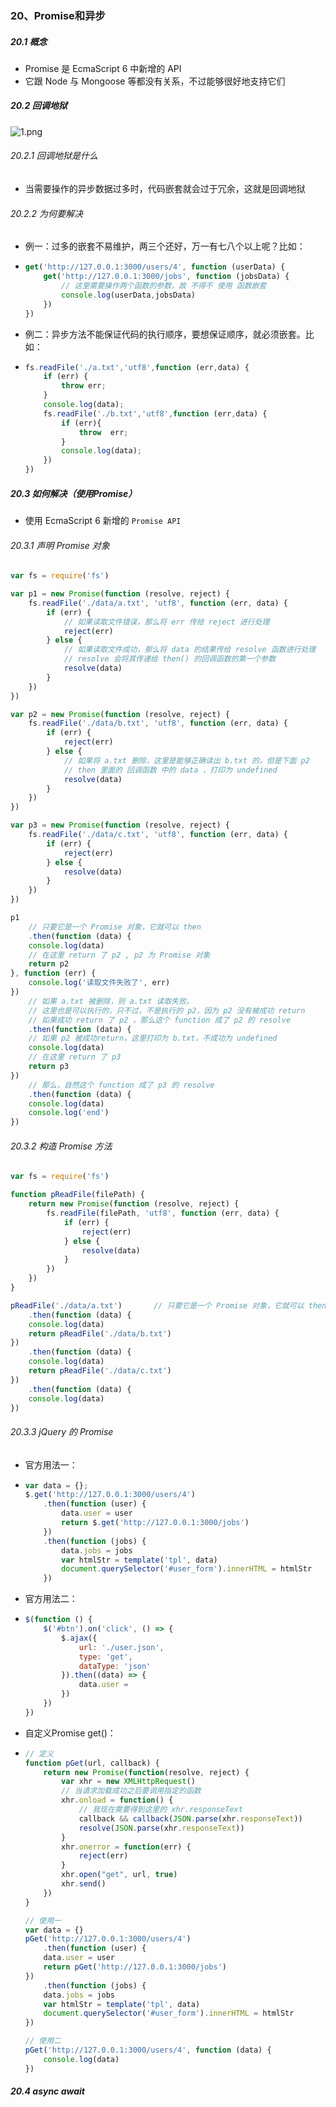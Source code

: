 ### 20、Promise和异步

##### 20.1 概念

- Promise 是 EcmaScript 6 中新增的 API
- 它跟 Node 与 Mongoose 等都没有关系，不过能够很好地支持它们



##### 20.2 回调地狱

![1.png](/Users/stevechow/Desktop/CircleLife/学习/后端/3-Node.js/pics/1.png)

###### 20.2.1 回调地狱是什么

- 当需要操作的异步数据过多时，代码嵌套就会过于冗余，这就是回调地狱



###### 20.2.2 为何要解决

- 例一：过多的嵌套不易维护，两三个还好，万一有七八个以上呢？比如：

- ```javascript
  get('http://127.0.0.1:3000/users/4', function (userData) {
      get('http://127.0.0.1:3000/jobs', function (jobsData) {
          // 这里需要操作两个函数的参数，故 不得不 使用 函数嵌套
          console.log(userData,jobsData)
      })
  })
  ```

- 例二：异步方法不能保证代码的执行顺序，要想保证顺序，就必须嵌套。比如：

- ```javascript
  fs.readFile('./a.txt','utf8',function (err,data) {
      if (err) {
          throw err;
      } 
      console.log(data);
      fs.readFile('./b.txt','utf8',function (err,data) {
          if (err){
              throw  err;
          } 
          console.log(data);
      })
  })
  ```



##### 20.3 如何解决（使用Promise）

- 使用 EcmaScript 6 新增的 `Promise API`



###### 20.3.1 声明 Promise 对象

```javascript
var fs = require('fs')

var p1 = new Promise(function (resolve, reject) {
    fs.readFile('./data/a.txt', 'utf8', function (err, data) {
        if (err) {
            // 如果读取文件错误，那么将 err 传给 reject 进行处理
            reject(err)
        } else {
            // 如果读取文件成功，那么将 data 的结果传给 resolve 函数进行处理
            // resolve 会将其传递给 then() 的回调函数的第一个参数
            resolve(data)	
        }
    })
})

var p2 = new Promise(function (resolve, reject) {
    fs.readFile('./data/b.txt', 'utf8', function (err, data) {
        if (err) {
            reject(err)
        } else {
            // 如果将 a.txt 删除，这里是能够正确读出 b.txt 的，但是下面 p2 
            // then 里面的 回调函数 中的 data ，打印为 undefined
            resolve(data)
        }
    })
})

var p3 = new Promise(function (resolve, reject) {
    fs.readFile('./data/c.txt', 'utf8', function (err, data) {
        if (err) {
            reject(err)
        } else {
            resolve(data)
        }
    })
})

p1                 
	// 只要它是一个 Promise 对象，它就可以 then             
    .then(function (data) {
    console.log(data)
    // 在这里 return 了 p2 , p2 为 Promise 对象
    return p2                   
}, function (err) {
    console.log('读取文件失败了', err)
})
	// 如果 a.txt 被删除，则 a.txt 读取失败。
	// 这里也是可以执行的，只不过，不是执行的 p2，因为 p2 没有被成功 return
	// 如果成功 return 了 p2 ，那么这个 function 成了 p2 的 resolve
    .then(function (data) {
    // 如果 p2 被成功return，这里打印为 b.txt，不成功为 undefined
    console.log(data)
    // 在这里 return 了 p3
    return p3
})
	// 那么，自然这个 function 成了 p3 的 resolve
    .then(function (data) {		
    console.log(data)
    console.log('end')
})
```



###### 20.3.2 构造 Promise 方法

```javascript
var fs = require('fs')

function pReadFile(filePath) {
    return new Promise(function (resolve, reject) {
        fs.readFile(filePath, 'utf8', function (err, data) {
            if (err) {
                reject(err)
            } else {
                resolve(data)
            }
        })
    })
}

pReadFile('./data/a.txt')       // 只要它是一个 Promise 对象，它就可以 then
    .then(function (data) {
    console.log(data)
    return pReadFile('./data/b.txt')
})
    .then(function (data) {
    console.log(data)
    return pReadFile('./data/c.txt')
})
    .then(function (data) {
    console.log(data)
})
```



###### 20.3.3 jQuery 的 Promise

- 官方用法一：

- ```javascript
  var data = {};
  $.get('http://127.0.0.1:3000/users/4')
      .then(function (user) {
          data.user = user
          return $.get('http://127.0.0.1:3000/jobs')
      })
      .then(function (jobs) {
          data.jobs = jobs
          var htmlStr = template('tpl', data)
          document.querySelector('#user_form').innerHTML = htmlStr
      })
  ```



- 官方用法二：

- ```javascript
  $(function () {
      $('#btn').on('click', () => {
          $.ajax({
              url: './user.json',
              type: 'get',
              dataType: 'json'
          }).then((data) => {
              data.user =
          })
      })
  })
  ```



- 自定义Promise get()：

- ```javascript
  // 定义
  function pGet(url, callback) {
      return new Promise(function(resolve, reject) {
          var xhr = new XMLHttpRequest()
          // 当请求加载成功之后要调用指定的函数
          xhr.onload = function() {
              // 我现在需要得到这里的 xhr.responseText
              callback && callback(JSON.parse(xhr.responseText))
              resolve(JSON.parse(xhr.responseText))
          }
          xhr.onerror = function(err) {
              reject(err)
          }
          xhr.open("get", url, true)
          xhr.send()
      })
  }
  
  // 使用一
  var data = {}
  pGet('http://127.0.0.1:3000/users/4')
      .then(function (user) {
      data.user = user
      return pGet('http://127.0.0.1:3000/jobs')
  })
      .then(function (jobs) {
      data.jobs = jobs
      var htmlStr = template('tpl', data)
      document.querySelector('#user_form').innerHTML = htmlStr
  })
  
  // 使用二
  pGet('http://127.0.0.1:3000/users/4', function (data) {
      console.log(data)
  })
  ```



##### 20.4 async await


